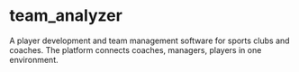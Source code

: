 # team_analyzer
A player development and team management software for sports clubs and coaches. The platform connects coaches, managers, players in one environment.
